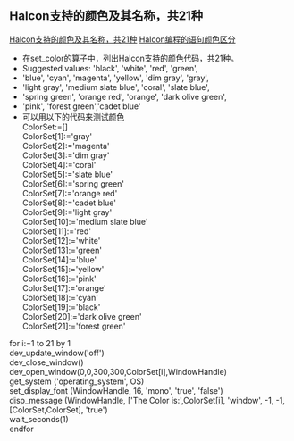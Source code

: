 ## Halcon支持的颜色及其名称，共21种
[Halcon支持的颜色及其名称，共21种](https://blog.csdn.net/bitezijie/article/details/8858541)
[Halcon编程的语句颜色区分](https://blog.csdn.net/bitezijie/article/details/8858389)

*  在set_color的算子中，列出Halcon支持的颜色代码，共21种。   
*  Suggested values: 'black', 'white', 'red', 'green',   
*  'blue', 'cyan', 'magenta', 'yellow', 'dim gray', 'gray',   
*  'light gray', 'medium slate blue', 'coral', 'slate blue',   
*  'spring green', 'orange red', 'orange', 'dark olive green',   
*  'pink', 'forest green','cadet blue'   
*  可以用以下的代码来测试颜色   
ColorSet:=[]   
ColorSet[1]:='gray'   
ColorSet[2]:='magenta'   
ColorSet[3]:='dim gray'   
ColorSet[4]:='coral'   
ColorSet[5]:='slate blue'   
ColorSet[6]:='spring green'   
ColorSet[7]:='orange red'   
ColorSet[8]:='cadet blue'   
ColorSet[9]:='light gray'   
ColorSet[10]:='medium slate blue'   
ColorSet[11]:='red'   
ColorSet[12]:='white'   
ColorSet[13]:='green'   
ColorSet[14]:='blue'   
ColorSet[15]:='yellow'   
ColorSet[16]:='pink'   
ColorSet[17]:='orange'   
ColorSet[18]:='cyan'   
ColorSet[19]:='black'   
ColorSet[20]:='dark olive green'   
ColorSet[21]:='forest green'   
  
for i:=1 to 21 by 1   
    dev_update_window('off')   
    dev_close_window()   
    dev_open_window(0,0,300,300,ColorSet[i],WindowHandle)   
    get_system ('operating_system', OS)   
    set_display_font (WindowHandle, 16, 'mono', 'true', 'false')   
    disp_message (WindowHandle, ['The Color is:',ColorSet[i], 'window', -1, -1, [ColorSet,ColorSet], 'true')   
    wait_seconds(1)     
endfor
